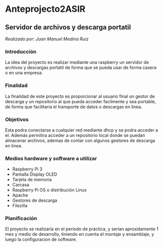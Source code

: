 # Anteprojecto2ASIR

## Servidor de archivos y descarga portatil

*Realizado por: Juan Manuel Medina Ruiz*

### Introducción
La idea del proyecto es realizar mediante una raspberry un servidor de archivos y descargas portatil de forma que se pueda usar de forma casera o en una empresa.

### Finalidad 
La finalidad de este proyecto es proporcionar al usuario final un gestor de descarga y un repositorio al que pueda acceder facilmente y sea portable, de forma que facilitaria el transporte de datos o descargas en línea.
### Objetivos 
Esta podra conectarse a cualquier red mediante dhcp y se podra acceder a el. Además permitira acceder a un repositorio local donde se puedan almacenar archivos, ademas de contar con algunos gestores de descarga en linea.

### Medios hardware y software a utilizar 
- Raspberry Pi 3
- Pantalla Display OLED
- Tarjeta de memoria
- Carcasa
- Raspberry Pi OS o distribución Linux
- Apache
- Gestores de descarga
- Filezilla

### Planificación 
El proyecto se realizaría en el periodo de práctica, y serían aproxidamente 1 mes y medio de desarrollo, tiniendo en cuenta el montaje y ensamblaje, y luego la configuracion de software. 





